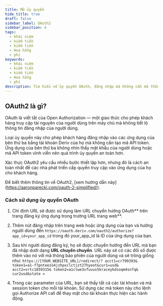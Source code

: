 ```yaml
---
title: Mở ủy quyền
hide_title: true
draft: false
sidebar_label: OAuth2
sidebar_position: 4
tags:
  - khái niệm
  - kiếm tiền
  - kiếm tiền
  - Hoa hồng
  - phí
keywords:
  - khái niệm
  - kiếm tiền
  - kiếm tiền
  - Hoa hồng
  - phí
description: Tìm hiểu về ủy quyền OAuth, đăng nhập mà không cần mã thông báo API và cách bạn có thể sử dụng nó để cải thiện trải nghiệm người dùng của ứng dụng giao dịch của mình.
---
```


## OAuth2 là gì?

OAuth là viết tắt của Open Authorization — một giao thức cho phép khách hàng truy cập tài nguyên của người dùng trên máy chủ mà không tiết lộ thông tin đăng nhập của người dùng.

Loại ủy quyền này cho phép khách hàng đăng nhập vào các ứng dụng của bên thứ ba bằng tài khoản Deriv của họ mà không cần tạo mã API token. Ứng dụng của bên thứ ba không nhìn thấy mật khẩu của người dùng hoặc mã API token vĩnh viễn nên quá trình ủy quyền an toàn hơn.

Xác thực OAuth2 yêu cầu nhiều bước thiết lập hơn, nhưng đó là cách an toàn nhất để các nhà phát triển cấp quyền truy cập vào ứng dụng của họ cho khách hàng.

Để biết thêm thông tin về OAuth2, [xem hướng dẫn này] (https://aaronparecki.com/oauth-2-simplified/).

### Cách sử dụng ủy quyền OAuth

1. Chỉ định URL sẽ được sử dụng làm URL chuyển hướng OAuth\*\* trên trang đăng ký ứng dụng trong trường URL trang web\*\*.

2. Thêm nút đăng nhập trên trang web hoặc ứng dụng của bạn và hướng người dùng đến `https://oauth.deriv.com/oauth2/authorize?app_id=your_app_id` trong đó your_app_id là ID của ứng dụng của bạn.

3. Sau khi người dùng đăng ký, họ sẽ được chuyển hướng đến URL mà bạn đã nhập dưới dạng **URL chuyển chuyển**. URL này sẽ có các đối số được thêm vào nó với mã thông báo phiên của người dùng và sẽ trông giống như: `https://[YOUR_WEBSITE_URL]/redirect/? acct1=cr799393& token1=a1-f7pnteezo4jzhpxclctizt27hyeot&cur1=usd& acct2=vrtc1859315& token2=a1clwe3vfuuus5kraceykdsoqm4snfq& cur2usd&state = `

4. Trong các parameter của URL, bạn sẽ thấy tất cả các tài khoản và mã session token cho mỗi tài khoản. Sử dụng các mã token này cho lệnh gọi Authorize API call để thay mặt cho tài khoản thực hiện các hành động.
